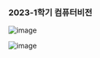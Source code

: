 ### 2023-1학기 컴퓨터비전
![image](https://github.com/sonlucy/opencv_python/assets/86239847/f6942e1f-a197-4791-a41a-acf3cf5d2568)

![image](https://github.com/sonlucy/opencv_python/assets/86239847/4b70e2c8-30b7-4112-b9a4-4eaf7713619d)
